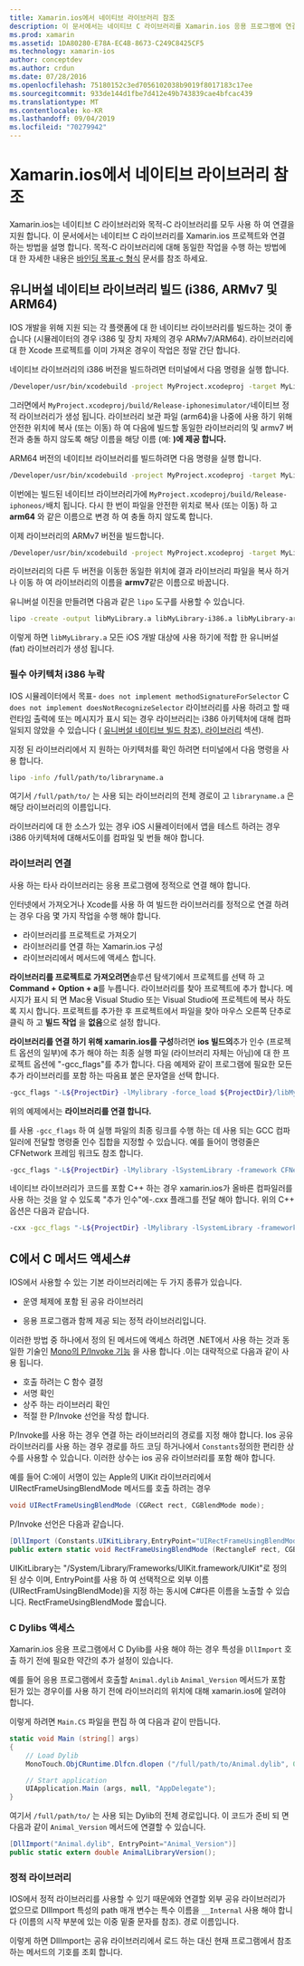 ```yaml
---
title: Xamarin.ios에서 네이티브 라이브러리 참조
description: 이 문서에서는 네이티브 C 라이브러리를 Xamarin.ios 응용 프로그램에 연결 하는 방법을 설명 합니다. 유니버설 네이티브 라이브러리를 빌드하고에서 C#C 메서드에 액세스 하는 방법을 설명 합니다.
ms.prod: xamarin
ms.assetid: 1DA80280-E78A-EC4B-8673-C249C8425CF5
ms.technology: xamarin-ios
author: conceptdev
ms.author: crdun
ms.date: 07/28/2016
ms.openlocfilehash: 75180152c3ed7056102038b9019f8017183c17ee
ms.sourcegitcommit: 933de144d1fbe7d412e49b743839cae4bfcac439
ms.translationtype: MT
ms.contentlocale: ko-KR
ms.lasthandoff: 09/04/2019
ms.locfileid: "70279942"
---
```

# <a name="referencing-native-libraries-in-xamarinios"></a>Xamarin.ios에서 네이티브 라이브러리 참조

Xamarin.ios는 네이티브 C 라이브러리와 목적-C 라이브러리를 모두 사용 하 여 연결을 지원 합니다. 이 문서에서는 네이티브 C 라이브러리를 Xamarin.ios 프로젝트와 연결 하는 방법을 설명 합니다. 목적-C 라이브러리에 대해 동일한 작업을 수행 하는 방법에 대 한 자세한 내용은 [바인딩 목표-c 형식](~/ios/platform/binding-objective-c/index.md) 문서를 참조 하세요.

<a name="building_native" />

## <a name="building-universal-native-libraries-i386-armv7-and-arm64"></a>유니버설 네이티브 라이브러리 빌드 (i386, ARMv7 및 ARM64)

IOS 개발을 위해 지원 되는 각 플랫폼에 대 한 네이티브 라이브러리를 빌드하는 것이 좋습니다 (시뮬레이터의 경우 i386 및 장치 자체의 경우 ARMv7/ARM64). 라이브러리에 대 한 Xcode 프로젝트를 이미 가져온 경우이 작업은 정말 간단 합니다.

네이티브 라이브러리의 i386 버전을 빌드하려면 터미널에서 다음 명령을 실행 합니다.

```bash
/Developer/usr/bin/xcodebuild -project MyProject.xcodeproj -target MyLibrary -sdk iphonesimulator -arch i386 -configuration Release clean build
```

그러면에서 `MyProject.xcodeproj/build/Release-iphonesimulator/`네이티브 정적 라이브러리가 생성 됩니다. 라이브러리 보관 파일 (arm64)을 나중에 사용 하기 위해 안전한 위치에 복사 (또는 이동) 하 여 다음에 빌드할 동일한 라이브러리의 및 armv7 버전과 충돌 하지 않도록 해당 이름을 해당 이름 (예: **)에 제공 합니다.**

ARM64 버전의 네이티브 라이브러리를 빌드하려면 다음 명령을 실행 합니다.

```bash
/Developer/usr/bin/xcodebuild -project MyProject.xcodeproj -target MyLibrary -sdk iphoneos -arch arm64 -configuration Release clean build
```

이번에는 빌드된 네이티브 라이브러리가에 `MyProject.xcodeproj/build/Release-iphoneos/`배치 됩니다. 다시 한 번이 파일을 안전한 위치로 복사 (또는 이동) 하 고 **arm64** 와 같은 이름으로 변경 하 여 충돌 하지 않도록 합니다.

이제 라이브러리의 ARMv7 버전을 빌드합니다.

```bash
/Developer/usr/bin/xcodebuild -project MyProject.xcodeproj -target MyLibrary -sdk iphoneos -arch armv7 -configuration Release clean build
```

라이브러리의 다른 두 버전을 이동한 동일한 위치에 결과 라이브러리 파일을 복사 하거나 이동 하 여 라이브러리의 이름을 **armv7**같은 이름으로 바꿉니다.

유니버설 이진을 만들려면 다음과 같은 `lipo` 도구를 사용할 수 있습니다.

```bash
lipo -create -output libMyLibrary.a libMyLibrary-i386.a libMyLibrary-arm64.a libMyLibrary-armv7.a
```

이렇게 하면 `libMyLibrary.a` 모든 iOS 개발 대상에 사용 하기에 적합 한 유니버설 (fat) 라이브러리가 생성 됩니다.


### <a name="missing-required-architecture-i386"></a>필수 아키텍처 i386 누락

IOS 시뮬레이터에서 목표- `does not implement methodSignatureForSelector` C `does not implement doesNotRecognizeSelector` 라이브러리를 사용 하려고 할 때 런타임 출력에 또는 메시지가 표시 되는 경우 라이브러리는 i386 아키텍처에 대해 컴파일되지 않았을 수 있습니다 ( [유니버설 네이티브 빌드 참조). 라이브러리](#building_native) 섹션).

지정 된 라이브러리에서 지 원하는 아키텍처를 확인 하려면 터미널에서 다음 명령을 사용 합니다.

```bash
lipo -info /full/path/to/libraryname.a
```

여기서 `/full/path/to/` 는 사용 되는 라이브러리의 전체 경로이 고 `libraryname.a` 은 해당 라이브러리의 이름입니다.

라이브러리에 대 한 소스가 있는 경우 iOS 시뮬레이터에서 앱을 테스트 하려는 경우 i386 아키텍처에 대해서도이를 컴파일 및 번들 해야 합니다.

### <a name="linking-your-library"></a>라이브러리 연결

사용 하는 타사 라이브러리는 응용 프로그램에 정적으로 연결 해야 합니다. 

인터넷에서 가져오거나 Xcode를 사용 하 여 빌드한 라이브러리를 정적으로 연결 하려는 경우 다음 몇 가지 작업을 수행 해야 합니다.

- 라이브러리를 프로젝트로 가져오기
- 라이브러리를 연결 하는 Xamarin.ios 구성
- 라이브러리에서 메서드에 액세스 합니다.


**라이브러리를 프로젝트로 가져오려면**솔루션 탐색기에서 프로젝트를 선택 하 고 **Command + Option + a**를 누릅니다. 라이브러리를 찾아 프로젝트에 추가 합니다. 메시지가 표시 되 면 Mac용 Visual Studio 또는 Visual Studio에 프로젝트에 복사 하도록 지시 합니다. 프로젝트를 추가한 후 프로젝트에서 파일을 찾아 마우스 오른쪽 단추로 클릭 하 고 **빌드 작업** 을 **없음**으로 설정 합니다.

**라이브러리를 연결 하기 위해 xamarin.ios를 구성**하려면 **ios 빌드의**추가 인수 (프로젝트 옵션의 일부)에 추가 해야 하는 최종 실행 파일 (라이브러리 자체는 아님)에 대 한 프로젝트 옵션에 "-gcc_flags"를 추가 합니다. 다음 예제와 같이 프로그램에 필요한 모든 추가 라이브러리를 포함 하는 따옴표 붙은 문자열을 선택 합니다.

```bash
-gcc_flags "-L${ProjectDir} -lMylibrary -force_load ${ProjectDir}/libMyLibrary.a"
```

위의 예제에서는 **라이브러리를 연결 합니다.**

를 사용 `-gcc_flags` 하 여 실행 파일의 최종 링크를 수행 하는 데 사용 되는 GCC 컴파일러에 전달할 명령줄 인수 집합을 지정할 수 있습니다. 예를 들어이 명령줄은 CFNetwork 프레임 워크도 참조 합니다.

```bash
-gcc_flags "-L${ProjectDir} -lMylibrary -lSystemLibrary -framework CFNetwork -force_load ${ProjectDir}/libMyLibrary.a"
```

네이티브 라이브러리가 코드를 포함 C++ 하는 경우 xamarin.ios가 올바른 컴파일러를 사용 하는 것을 알 수 있도록 "추가 인수"에-.cxx 플래그를 전달 해야 합니다. 위의 C++ 옵션은 다음과 같습니다.

```bash
-cxx -gcc_flags "-L${ProjectDir} -lMylibrary -lSystemLibrary -framework CFNetwork -force_load ${ProjectDir}/libMyLibrary.a"
```

<a name="Accessing_C_Methods_from_C#" />

## <a name="accessing-c-methods-from-c35"></a>C에서 C 메서드 액세스&#35;

IOS에서 사용할 수 있는 기본 라이브러리에는 두 가지 종류가 있습니다.

- 운영 체제에 포함 된 공유 라이브러리

- 응용 프로그램과 함께 제공 되는 정적 라이브러리입니다.


이러한 방법 중 하나에서 정의 된 메서드에 액세스 하려면 .NET에서 사용 하는 것과 동일한 기술인 [Mono의 P/Invoke 기능](https://www.mono-project.com/docs/advanced/pinvoke/) 을 사용 합니다 .이는 대략적으로 다음과 같이 사용 됩니다.

- 호출 하려는 C 함수 결정
- 서명 확인
- 상주 하는 라이브러리 확인
- 적절 한 P/Invoke 선언을 작성 합니다.

P/Invoke를 사용 하는 경우 연결 하는 라이브러리의 경로를 지정 해야 합니다. Ios 공유 라이브러리를 사용 하는 경우 경로를 하드 코딩 하거나에서 `Constants`정의한 편리한 상수를 사용할 수 있습니다. 이러한 상수는 ios 공유 라이브러리를 포함 해야 합니다.

예를 들어 C:에이 서명이 있는 Apple의 UIKit 라이브러리에서 UIRectFrameUsingBlendMode 메서드를 호출 하려는 경우

```csharp
void UIRectFrameUsingBlendMode (CGRect rect, CGBlendMode mode);
```

P/Invoke 선언은 다음과 같습니다.

```csharp
[DllImport (Constants.UIKitLibrary,EntryPoint="UIRectFrameUsingBlendMode")]
public extern static void RectFrameUsingBlendMode (RectangleF rect, CGBlendMode blendMode);
```

UIKitLibrary는 "/System/Library/Frameworks/UIKit.framework/UIKit"로 정의 된 상수 이며, EntryPoint를 사용 하 여 선택적으로 외부 이름 (UIRectFramUsingBlendMode)을 지정 하는 동시에 C#다른 이름을 노출할 수 있습니다. RectFrameUsingBlendMode 짧습니다.

<a name="Accessing_C_Dylibs" />

### <a name="accessing-c-dylibs"></a>C Dylibs 액세스

Xamarin.ios 응용 프로그램에서 C Dylib를 사용 해야 하는 경우 특성을 `DllImport` 호출 하기 전에 필요한 약간의 추가 설정이 있습니다.

예를 들어 응용 프로그램에서 호출할 `Animal.dylib` `Animal_Version` 메서드가 포함 된가 있는 경우이를 사용 하기 전에 라이브러리의 위치에 대해 xamarin.ios에 알려야 합니다.

이렇게 하려면 `Main.CS` 파일을 편집 하 여 다음과 같이 만듭니다.

```csharp
static void Main (string[] args)
{
    // Load Dylib
    MonoTouch.ObjCRuntime.Dlfcn.dlopen ("/full/path/to/Animal.dylib", 0);

    // Start application
    UIApplication.Main (args, null, "AppDelegate");
}
```

여기서 `/full/path/to/` 는 사용 되는 Dylib의 전체 경로입니다. 이 코드가 준비 되 면 다음과 같이 `Animal_Version` 메서드에 연결할 수 있습니다.

```csharp
[DllImport("Animal.dylib", EntryPoint="Animal_Version")]
public static extern double AnimalLibraryVersion();
```

<a name="Static_Libraries" />

### <a name="static-libraries"></a>정적 라이브러리

IOS에서 정적 라이브러리를 사용할 수 있기 때문에와 연결할 외부 공유 라이브러리가 없으므로 DllImport 특성의 path 매개 변수는 특수 이름을 `__Internal` 사용 해야 합니다 (이름의 시작 부분에 있는 이중 밑줄 문자를 참조). 경로 이름입니다.

이렇게 하면 DllImport는 공유 라이브러리에서 로드 하는 대신 현재 프로그램에서 참조 하는 메서드의 기호를 조회 합니다.

